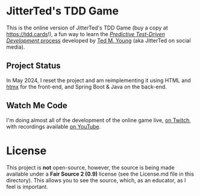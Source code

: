 # JitterTed's TDD Game

This is the online version of JitterTed's TDD Game (buy a copy at https://tdd.cards!), a fun way to learn the [_Predictive Test-Driven Development_ process](https://ted.dev/articles/2021/03/05/clarifying-the-goal-of-behavior-change/) developed by [Ted M. Young](https://ted.dev/about) (aka JitterTed on social media).

## Project Status

In May 2024, I reset the project and am reimplementing it using HTML and [htmx](https://htmx.org) for the front-end, and Spring Boot & Java on the back-end.

## Watch Me Code

I'm doing almost all of the development of the online game live, [on Twitch](https://JitterTed.Stream), with recordings available [on YouTube](https://www.youtube.com/playlist?list=PLBHctPrH7Z2_p472Lko8GmMG7UFAfWGWK).

# License

This project is **not** open-source, however, the source is being made available under a **Fair Source 2 (0.9)** license (see the License.md file in this directory).
This allows you to see the source, which, as an educator, as I feel is important.  
